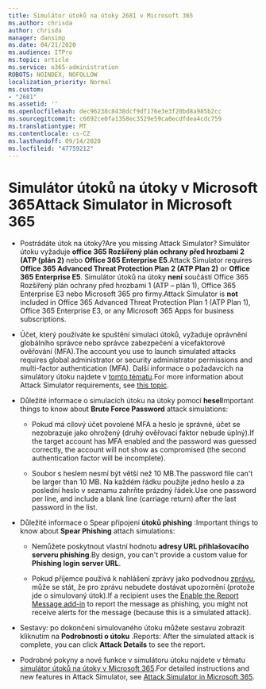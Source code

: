 ```yaml
---
title: Simulátor útoků na útoky 2681 v Microsoft 365
ms.author: chrisda
author: chrisda
manager: dansimp
ms.date: 04/21/2020
ms.audience: ITPro
ms.topic: article
ms.service: o365-administration
ROBOTS: NOINDEX, NOFOLLOW
localization_priority: Normal
ms.custom:
- "2681"
ms.assetid: ''
ms.openlocfilehash: dec96238c8438dcf9df176e3e3f20bd8a985b2cc
ms.sourcegitcommit: c6692ce0fa1358ec3529e59ca0ecdfdea4cdc759
ms.translationtype: MT
ms.contentlocale: cs-CZ
ms.lasthandoff: 09/14/2020
ms.locfileid: "47759212"
---
```

# <a name="attack-simulator-in-microsoft-365"></a><span data-ttu-id="001d5-102">Simulátor útoků na útoky v Microsoft 365</span><span class="sxs-lookup"><span data-stu-id="001d5-102">Attack Simulator in Microsoft 365</span></span>

- <span data-ttu-id="001d5-103">Postrádáte útok na útoky?</span><span class="sxs-lookup"><span data-stu-id="001d5-103">Are you missing Attack Simulator?</span></span> <span data-ttu-id="001d5-104">Simulátor útoku vyžaduje **office 365 Rozšířený plán ochrany před hrozbami 2 (ATP (plán 2)** nebo **Office 365 Enterprise E5**.</span><span class="sxs-lookup"><span data-stu-id="001d5-104">Attack Simulator requires **Office 365 Advanced Threat Protection Plan 2 (ATP Plan 2)** or **Office 365 Enterprise E5**.</span></span> <span data-ttu-id="001d5-105">Simulátor útoků na útoky **není** součástí Office 365 Rozšířený plán ochrany před hrozbami 1 (ATP – plán 1), Office 365 Enterprise E3 nebo Microsoft 365 pro firmy.</span><span class="sxs-lookup"><span data-stu-id="001d5-105">Attack Simulator is **not** included in Office 365 Advanced Threat Protection Plan 1 (ATP Plan 1), Office 365 Enterprise E3, or any Microsoft 365 Apps for business subscriptions.</span></span>

- <span data-ttu-id="001d5-106">Účet, který používáte ke spuštění simulaci útoků, vyžaduje oprávnění globálního správce nebo správce zabezpečení a vícefaktorové ověřování (MFA).</span><span class="sxs-lookup"><span data-stu-id="001d5-106">The account you use to launch simulated attacks requires global administrator or security administrator permissions and multi-factor authentication (MFA).</span></span> <span data-ttu-id="001d5-107">Další informace o požadavcích na simulátory útoku najdete v [tomto tématu](https://docs.microsoft.com/microsoft-365/security/office-365-security/attack-simulator).</span><span class="sxs-lookup"><span data-stu-id="001d5-107">For more information about Attack Simulator requirements, see [this topic](https://docs.microsoft.com/microsoft-365/security/office-365-security/attack-simulator).</span></span>

- <span data-ttu-id="001d5-108">Důležité informace o simulacích útoku na útoky pomocí **hesel**</span><span class="sxs-lookup"><span data-stu-id="001d5-108">Important things to know about **Brute Force Password** attack simulations:</span></span>

  - <span data-ttu-id="001d5-109">Pokud má cílový účet povolené MFA a heslo je správné, účet se nezobrazuje jako ohrožený (druhý ověřovací faktor nebude úplný).</span><span class="sxs-lookup"><span data-stu-id="001d5-109">If the target account has MFA enabled and the password was guessed correctly, the account will not show as compromised (the second authentication factor will be incomplete).</span></span>

  - <span data-ttu-id="001d5-110">Soubor s heslem nesmí být větší než 10 MB.</span><span class="sxs-lookup"><span data-stu-id="001d5-110">The password file can't be larger than 10 MB.</span></span> <span data-ttu-id="001d5-111">Na každém řádku použijte jedno heslo a za poslední heslo v seznamu zahrňte prázdný řádek.</span><span class="sxs-lookup"><span data-stu-id="001d5-111">Use one password per line, and include a blank line (carriage return) after the last password in the list.</span></span>

- <span data-ttu-id="001d5-112">Důležité informace o Spear připojení **útoků phishing** :</span><span class="sxs-lookup"><span data-stu-id="001d5-112">Important things to know about **Spear Phishing** attach simulations:</span></span>

  - <span data-ttu-id="001d5-113">Nemůžete poskytnout vlastní hodnotu **adresy URL přihlašovacího serveru phishing**.</span><span class="sxs-lookup"><span data-stu-id="001d5-113">By design, you can't provide a custom value for **Phishing login server URL**.</span></span>

  - <span data-ttu-id="001d5-114">Pokud příjemce používá k nahlášení zprávy jako podvodnou [zprávu,](https://docs.microsoft.com/microsoft-365/security/office-365-security/enable-the-report-message-add-in) může se stát, že pro zprávu nebudete dostávat upozornění (protože jde o simulovaný útok).</span><span class="sxs-lookup"><span data-stu-id="001d5-114">If a recipient uses the [Enable the Report Message add-in](https://docs.microsoft.com/microsoft-365/security/office-365-security/enable-the-report-message-add-in) to report the message as phishing, you might not receive alerts for the message (because this is a simulated attack).</span></span>

- <span data-ttu-id="001d5-115">Sestavy: po dokončení simulovaného útoku můžete sestavu zobrazit kliknutím na **Podrobnosti o útoku** .</span><span class="sxs-lookup"><span data-stu-id="001d5-115">Reports: After the simulated attack is complete, you can click **Attack Details** to see the report.</span></span>

- <span data-ttu-id="001d5-116">Podrobné pokyny a nové funkce v simulátoru útoku najdete v tématu [simulátor útoků na útoky v Microsoft 365](https://docs.microsoft.com/microsoft-365/security/office-365-security/attack-simulator).</span><span class="sxs-lookup"><span data-stu-id="001d5-116">For detailed instructions and new features in Attack Simulator, see [Attack Simulator in Microsoft 365](https://docs.microsoft.com/microsoft-365/security/office-365-security/attack-simulator).</span></span>
